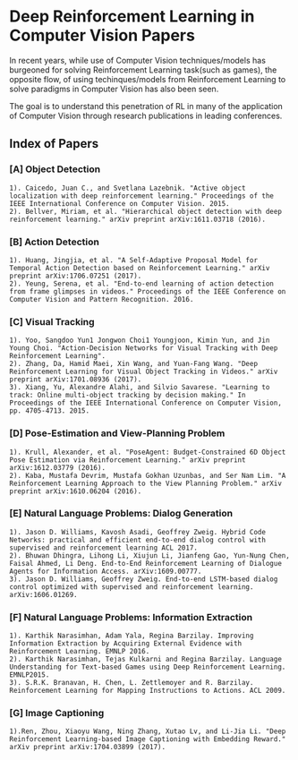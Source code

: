 # Deep Reinforcement Learning in Computer Vision Papers

In recent years, while use of Computer Vision techniques/models has burgeoned for solving Reinforcement Learning task(such as games), the opposite flow, of using techinques/models from Reinforcement Learning to solve paradigms in Computer Vision has also been seen.

The goal is to understand this penetration of RL in many of the application of Computer Vision through research publications in leading conferences. 

## Index of Papers

### [A] Object Detection
	1). Caicedo, Juan C., and Svetlana Lazebnik. "Active object localization with deep reinforcement learning." Proceedings of the IEEE International Conference on Computer Vision. 2015.
	2). Bellver, Miriam, et al. "Hierarchical object detection with deep reinforcement learning." arXiv preprint arXiv:1611.03718 (2016).

### [B] Action Detection
	1). Huang, Jingjia, et al. "A Self-Adaptive Proposal Model for Temporal Action Detection based on Reinforcement Learning." arXiv preprint arXiv:1706.07251 (2017).
	2). Yeung, Serena, et al. "End-to-end learning of action detection from frame glimpses in videos." Proceedings of the IEEE Conference on Computer Vision and Pattern Recognition. 2016.

### [C] Visual Tracking
	1). Yoo, Sangdoo Yun1 Jongwon Choi1 Youngjoon, Kimin Yun, and Jin Young Choi. "Action-Decision Networks for Visual Tracking with Deep Reinforcement Learning".
	2). Zhang, Da, Hamid Maei, Xin Wang, and Yuan-Fang Wang. "Deep Reinforcement Learning for Visual Object Tracking in Videos." arXiv preprint arXiv:1701.08936 (2017).
	3). Xiang, Yu, Alexandre Alahi, and Silvio Savarese. "Learning to track: Online multi-object tracking by decision making." In Proceedings of the IEEE International Conference on Computer Vision, pp. 4705-4713. 2015.

### [D] Pose-Estimation and View-Planning Problem
	1). Krull, Alexander, et al. "PoseAgent: Budget-Constrained 6D Object Pose Estimation via Reinforcement Learning." arXiv preprint arXiv:1612.03779 (2016).
	2). Kaba, Mustafa Devrim, Mustafa Gokhan Uzunbas, and Ser Nam Lim. "A Reinforcement Learning Approach to the View Planning Problem." arXiv preprint arXiv:1610.06204 (2016).

### [E] Natural Language Problems: Dialog Generation
	1). Jason D. Williams, Kavosh Asadi, Geoffrey Zweig. Hybrid Code Networks: practical and efficient end-to-end dialog control with supervised and reinforcement learning ACL 2017.
	2). Bhuwan Dhingra, Lihong Li, Xiujun Li, Jianfeng Gao, Yun-Nung Chen, Faisal Ahmed, Li Deng. End-to-End Reinforcement Learning of Dialogue Agents for Information Access. arXiv:1609.00777. 
	3). Jason D. Williams, Geoffrey Zweig. End-to-end LSTM-based dialog control optimized with supervised and reinforcement learning. arXiv:1606.01269.

### [F] Natural Language Problems: Information Extraction
	1). Karthik Narasimhan, Adam Yala, Regina Barzilay. Improving Information Extraction by Acquiring External Evidence with Reinforcement Learning. EMNLP 2016. 
	2). Karthik Narasimhan, Tejas Kulkarni and Regina Barzilay. Language Understanding for Text-based Games using Deep Reinforcement Learning. EMNLP2015. 
	3). S.R.K. Branavan, H. Chen, L. Zettlemoyer and R. Barzilay. Reinforcement Learning for Mapping Instructions to Actions. ACL 2009.

### [G] Image Captioning
	1).Ren, Zhou, Xiaoyu Wang, Ning Zhang, Xutao Lv, and Li-Jia Li. "Deep Reinforcement Learning-based Image Captioning with Embedding Reward." arXiv preprint arXiv:1704.03899 (2017).


